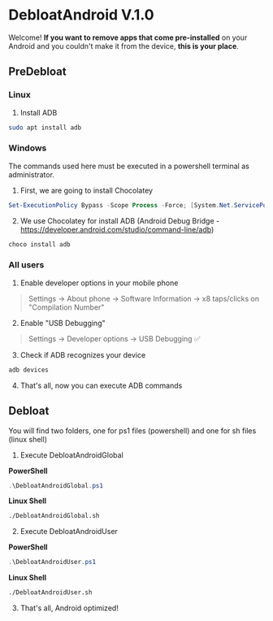 # DebloatAndroid V.1.0
Welcome!
**If you want to remove apps that come pre-installed** on your Android and you couldn't make it from the device, **this is your place**.

## PreDebloat
### Linux
1. Install ADB
```bash
sudo apt install adb
```

### Windows
The commands used here must be executed in a powershell terminal as administrator.

1. First, we are going to install Chocolatey  
```powershell
Set-ExecutionPolicy Bypass -Scope Process -Force; [System.Net.ServicePointManager]::SecurityProtocol = [System.Net.ServicePointManager]::SecurityProtocol -bor 3072; iex ((New-Object System.Net.WebClient).DownloadString('https://chocolatey.org/install.ps1'))
```

2. We use Chocolatey for install ADB (Android Debug Bridge - https://developer.android.com/studio/command-line/adb)  
```powershell
choco install adb
```

### All users
1. Enable developer options in your mobile phone
> Settings -> About phone -> Software Information -> x8 taps/clicks on "Compilation Number"

2. Enable "USB Debugging"
> Settings -> Developer options -> USB Debugging :white_check_mark:

3. Check if ADB recognizes your device
```powershell
adb devices
```

4. That's all, now you can execute ADB commands

## Debloat
You will find two folders, one for ps1 files (powershell) and one for sh files (linux shell)

1. Execute DebloatAndroidGlobal

**PowerShell**
```powershell
.\DebloatAndroidGlobal.ps1
```

**Linux Shell**
```bash
./DebloatAndroidGlobal.sh
```

2. Execute DebloatAndroidUser

**PowerShell**
```powershell
.\DebloatAndroidUser.ps1
```

**Linux Shell**
```bash
./DebloatAndroidUser.sh
```

3. That's all, Android optimized!